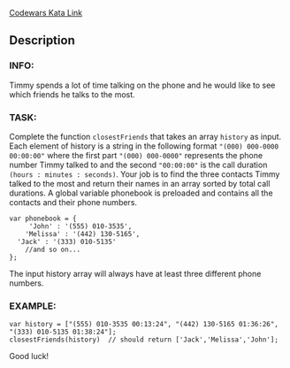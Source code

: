 [Codewars Kata Link](https://www.codewars.com/kata/58791aa554a6783827000221)

## Description

### INFO:

Timmy spends a lot of time talking on the phone and he would like to see which friends he talks to the most.

### TASK:

Complete the function `closestFriends` that takes an array `history` as input. Each element of history is a string in the following format `"(000) 000-0000 00:00:00"` where the first part `"(000) 000-0000"` represents the phone number Timmy talked to and the second `"00:00:00"` is the call duration `(hours : minutes : seconds)`. Your job is to find the three contacts Timmy talked to the most and return their names in an array sorted by total call durations.
A global variable phonebook is preloaded and contains all the contacts and their phone numbers.

```plaintext
var phonebook = {
     'John' : '(555) 010-3535',
    'Melissa' : '(442) 130-5165',
  'Jack' : '(333) 010-5135'
    //and so on...
};
```

The input history array will always have at least three different phone numbers.

### EXAMPLE:

```plaintext
var history = ["(555) 010-3535 00:13:24", "(442) 130-5165 01:36:26",
"(333) 010-5135 01:38:24"];
closestFriends(history)  // should return ['Jack','Melissa','John'];
```

Good luck!
